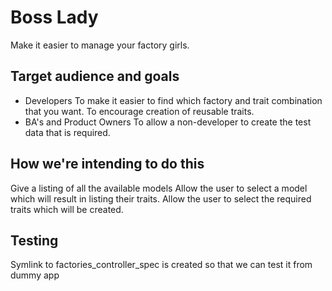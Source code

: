 # Boss Lady

Make it easier to manage your factory girls.

## Target audience and goals

* Developers
  To make it easier to find which factory and trait combination that you want.
  To encourage creation of reusable traits.
* BA's and Product Owners
  To allow a non-developer to create the test data that is required.

## How we're intending to do this

Give a listing of all the available models
Allow the user to select a model which will result in listing their traits.
Allow the user to select the required traits which will be created.

## Testing
Symlink to factories_controller_spec is created so that we can test it from dummy app
